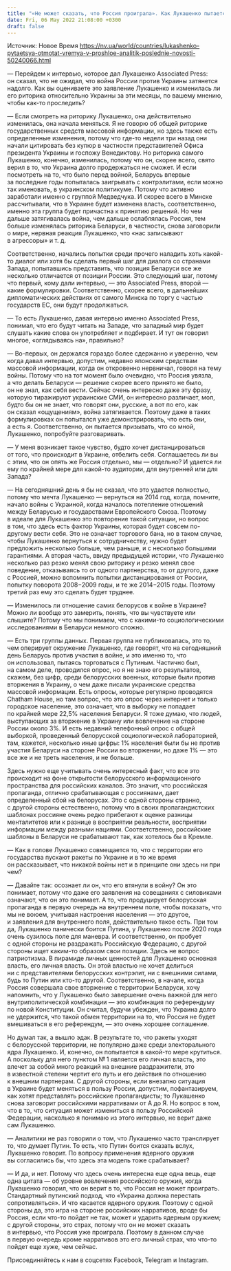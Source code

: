 ```yaml
---
title: "«Не может сказать, что Россия проиграла». Как Лукашенко пытается отмотать время назад из-за войны — интервью с экспертом"
date: Fri, 06 May 2022 21:08:00 +0300
draft: false
---
```

Источник: Новое Время https://nv.ua/world/countries/lukashenko-pytaetsya-otmotat-vremya-v-proshloe-analitik-poslednie-novosti-50240066.html


— Перейдем к интервью, которое дал Лукашенко Associated Press: он сказал, что не ожидал, что война России против Украины затянется надолго. Как вы оцениваете это заявление Лукашенко и изменилась ли его риторика относительно Украины за эти месяцы, по вашему мнению, чтобы как-то проследить?

— Если смотреть на риторику Лукашенко, она действительно изменилась, она начала меняться. Я не говорю об общей риторике государственных средств массовой информации, но здесь также есть определенные изменения, потому что где-то недели три назад они начали цитировать без купюр в частности представителей Офиса президента Украины и госпожу Венедиктову. Но риторика самого Лукашенко, конечно, изменилась, потому что он, скорее всего, свято верил в то, что Украина долго продержаться не сможет. И если посмотреть на то, что было перед войной, Беларусь впервые за последние годы попыталась заигрывать с контрэлитами, если можно так именовать, в украинском политикуме. Потому что активно заработали именно с группой Медведчука. И скорее всего в Минске рассчитывали, что в Украине будет изменена власть, соответственно, именно эта группа будет причастна к принятию решений. Но чем дальше затягивалась война, чем дальше ослаблялась Россия, тем больше изменялась риторика Беларуси, в частности, снова заговорили о мире, нервная реакция Лукашенко, что «нас записывают в агрессоры» и т. д.

Соответственно, начались попытки среди прочего наладить хоть какой-то диалог или хотя бы сделать первый шаг для диалога со странами Запада, попытавшись представить, что позиция Беларуси все же несколько отличается от позиции России. Это следующий шаг, потому что первый, кому дали интервью, — это Associated Press, второй — какие формулировки. Соответственно, скорее всего, в дальнейших дипломатических действиях от самого Минска по торгу с частью государств ЕС, они будут продолжаться.

— То есть Лукашенко, давая интервью именно Associated Press, понимал, что его будут читать на Западе, что западный мир будет слушать какие слова он употребляет и подбирает. И тут он говорил многое, «оглядываясь на», правильно?

— Во-первых, он держался гораздо более сдержанно и уверенно, чем когда давал интервью, допустим, недавно японским средствам массовой информации, когда он откровенно нервничал, говоря на тему войны. Потому что на тот момент было очевидно, что Россия увязла, а что делать Беларуси — решение скорее всего принято не было, он не знал, как себя вести. Сейчас очень интересно даже эту фразу, которую тиражируют украинские СМИ, он интересно различает, мол, будто бы он не знает, что говорят они, русские, а вот по его, как он сказал «ощущениям», война затягивается. Поэтому даже в таких формулировках он попытался уже демонстрировать, что есть они, а есть я. Соответственно, он пытается призывать, что со мной, Лукашенко, попробуйте разговаривать.

— У меня возникает такое чувство, будто хочет дистанцироваться от того, что происходит в Украине, отбелить себя. Соглашаетесь ли вы с этим, что он опять же Россия отдельно, мы — отдельно? И удается ли ему по крайней мере для какой-то аудитории, для внутренней или для Запада?

— На сегодняшний день я бы не сказал, что это удается полностью, потому что мечта Лукашенко — вернуться на 2014 год, когда, помните, начало войны с Украиной, когда началось потепление отношений между Беларусью и государствами Европейского Союза. Поэтому в идеале для Лукашенко это повторение такой ситуации, но вопрос в том, что здесь есть фактор Украины, которая будет совсем по-другому вести себя. Это не означает торгового бана, но в таком случае, чтобы Лукашенко вернуться к сотрудничеству, нужно будет предложить несколько больше, чем раньше, и с несколько большими гарантиями. А вторая часть, ввиду предыдущей истории, что Лукашенко несколько раз резко менял свою риторику и резко менял свое поведение, отказываясь то от одного партнерства, то от другого, даже с Россией, можно вспомнить попытки дистанцирования от России, попытку поворота 2008−2009 годы, и те же 2014−2015 годы. Поэтому третий раз ему это сделать будет труднее.

— Изменилось ли отношение самих белорусов к войне в Украине? Можно ли вообще это замерить, понять, что вы чувствуете или слышите? Потому что мы понимаем, что с какими-то социологическими исследованиями в Беларуси немного сложно.

— Есть три группы данных. Первая группа не публиковалась, это то, чем оперирует окружение Лукашенко, где говорят, что на сегодняшний день Беларусь против участия в войне, и это именно то, что он использовал, пытаясь торговаться с Путиным. Частично был, на самом деле, проводился опрос, но я не знаю его результатов, скажем, без цифр, среди белорусских военных, которые были против вторжения в Украину, о чем даже писали украинские средства массовой информации. Есть опросы, которые регулярно проводятся Chatham House, но там вопрос, что это опрос через интернет и только городское население, это означает, что в выборку не попадает по крайней мере 22,5% населения Беларуси. Я тоже думаю, что людей, выступающих за вторжение в Украину или вовлечение на стороне России около 3%. И есть недавний телефонный опрос с общей выборкой, проведенный белорусской социологической лабораторией, там, кажется, несколько иные цифры: 1% населения были бы не против участия Беларуси на стороне России во вторжении, но даже 1% — это все же и не треть населения, и не больше.

Здесь нужно еще учитывать очень интересный факт, что все это происходит на фоне открытости белорусского информационного пространства для российских каналов. Это значит, что российская пропаганда, отлично срабатывающая с россиянами, дает определенный сбой на белорусах. Это с одной стороны странно, с другой стороны естественно, потому что в своих пропагандистских шаблонах россияне очень редко прибегают к оценке разницы менталитетов или к разнице в восприятии реальности, восприятии информации между разными нациями. Соответственно, российские шаблоны в Беларуси не срабатывают так, как хотелось бы в Кремле.

— Как в голове Лукашенко совмещается то, что с территории его государства пускают ракеты по Украине и в то же время он рассказывает, что никакой войны нет и в принципе они здесь ни при чем?

— Давайте так: осознает ли он, что его втянули в войну? Он это понимает, потому что даже его заявления на совещаниях с силовиками означают, что он это понимает. А то, что продуцирует белорусская пропаганда в первую очередь на внутреннем поле, чтобы показать, что мы не воюем, учитывая настроения населения — это другое, и заявления для внутреннего поля, действительно такое есть. При том да, Лукашенко панически боится Путина, у Лукашенко после 2020 года очень сузилось поле для маневра. И соответственно, он пробует с одной стороны не раздражать Российскую Федерацию, с другой стороны ищет каким-то образом свои позиции. Здесь не вопрос патриотизма. В пирамиде личных ценностей для Лукашенко основная власть, его личная власть. Он этой властью не хочет делиться ни с представителями белорусских контрэлит, ни с внешними силами, будь то Путин или кто-то другой. Соответственно, в начале, когда Россия совершала свое вторжение с территории Беларуси, хочу напомнить, что у Лукашенко было завершение очень важной для него внутриполитической комбинации — это комбинация по референдуму по новой Конституции. Он считал, будучи убежден, что Украина долго не удержится, что такой обмен территории на то, что Россия не будет вмешиваться в его референдум, — это очень хорошее соглашение.

Но думал так, а вышло эдак. В результате то, что ракеты уходят с белорусской территории, не популярно даже среди электорального ядра Лукашенко. И, конечно, он попытается в какой-то мере крутиться. А поскольку для него пунктом № 1 является его личная власть, это влечет за собой много реакций на внешние раздражители, это в известной степени чертит его путь и его действия по отношению к внешним партнерам. С другой стороны, если внезапно ситуация в Украине будет меняться в пользу России, допустим, пофантазируем, как хотят представлять российские пропагандисты; то Лукашенко снова заговорит российскими нарративами от А до Я. Но вопрос в том, что в то, что ситуация может измениться в пользу Российской Федерации, насколько я понимаю из этого интервью, не верит даже сам Лукашенко.

— Аналитики не раз говорили о том, что Лукашенко часто транслирует то, что думает Путин. То есть, что Путин боится сказать вслух, Лукашенко говорит. По вопросу применения ядерного оружия вы согласились бы, что здесь эта модель тоже срабатывает?

— И да, и нет. Потому что здесь очень интересна еще одна вещь, еще одна цитата — об уровне вовлечения российского оружия, когда Лукашенко говорил, что он верит в то, что Россия не может проиграть. Стандартный путинский подход, что «Украина должна перестать сопротивляться». И что касается ядерного оружия. Поэтому с одной стороны да, это игра на стороне российских нарративов, вроде бы Россия, если что-то пойдет не так, может и ударить ядерным оружием; с другой стороны, это страх, потому что он не может сказать в интервью, что Россия уже проиграла. Поэтому в данном случае в первую очередь кроме нарративов это его личный страх, что что-то пойдет еще хуже, чем сейчас.

Присоединяйтесь к нам в соцсетях Facebook, Telegram и Instagram.
